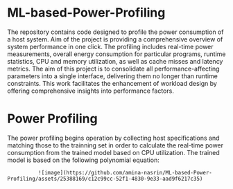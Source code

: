 # ML-based-Power-Profiling
The repository contains code designed to profile the power consumption of a host system. Aim of the project is providing a comprehensive overview of system performance in one click. The profiling includes real-time power measurements, overall energy consumption for particular programs, runtime statistics, CPU and memory utilization, as well as cache misses and latency metrics. The aim of this project is to consolidate all performance-affecting parameters into a single interface, delivering them no longer than runtime constraints. This work facilitates the enhancement of workload design by offering comprehensive insights into performance factors.

# Power Profiling
The power profiling begins operation by collecting host specifications and matching those to the trainning set in order to calculate the real-time power consumption from the trained model based on CPU utilization.
The trained model is based on the following polynomial equation:

              ![image](https://github.com/amina-nasrin/ML-based-Power-Profiling/assets/25388169/c12c99cc-52f1-4830-9e33-aad9f6217c35)
